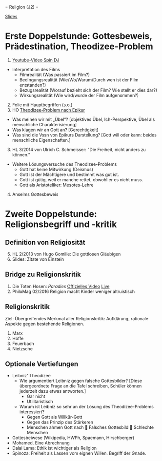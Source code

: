 = Religion (J2) =

[Slides](https://dorkeinath.github.io/slides_html/ethik-slides/Religion.html#/)

# Erste Doppelstunde: Gottesbeweis, Prädestination, Theodizee-Problem

1. [Youtube-Video Spin DJ](https://www.youtube.com/watch?v=oP59tQf_njc)
* Interpretation des Films
    * Filmrealität (Was passiert im Film?)
    * Bedingungsrealität (Wie/Wo/Warum/Durch wen ist der Film entstanden?)
    * Bezugsrealität (Worauf bezieht sich der Film? Wie stellt er dies dar?)
    * Wirkungsrealität (Wie wird/wurde der Film aufgenommen?)
2. Folie mit Hauptbegriffen (s.o.)
3. HO [Theodizee-Problem nach Epikur](http://www.uni-protokolle.de/Lexikon/Theodizee.html)

* Was meinen wir mit „Übel“? [objektives Übel, Ich-Perspektive, Übel als menschliche Charakterisierung]
* Was klagen wir an Gott an? [Gerechtigkeit]
* Was sind die Vssn von Epikurs Darstellung? [Gott will oder kann: beides menschliche Eigenschaften.]

3. HL 3/2014 von Ulrich C. Schmeisser: "Die Freiheit, nicht anders zu können."
* Weitere Lösungsversuche des Theodizee-Problems
    + Gott hat keine Mitwirkung (Deismus)
    + Gott ist der Mächtigere und bestimmt was gut ist.
    + Gott ist gütig, weil er manche rettet, obwohl er es nicht muss.
    + Gott als Aristoteliker: Mesotes-Lehre

4. Anselms Gottesbeweis

# Zweite Doppelstunde: Religionsbegriff und -kritik

## Definition von Religiosität

5. HL 2/2013 von Hugo Gomille: Die gottlosen Gläubigen
6. Slides: Zitate von Einstein

## Bridge zu Religionskritik

1. Die Toten Hosen: *Paradies* [Offizielles Video](https://www.youtube.com/watch?v=Gq2BUsuELsA) [Live](https://www.youtube.com/watch?v=W5NMW9GYYCk)
2. PhiloMag 02/2016 Religion macht Kinder weniger altruistisch

## Religionskritik
Ziel: Übergreifendes Merkmal aller Religionskritik: Aufklärung, rationale Aspekte gegen bestehende Religionen.

1. Marx
1. Höffe
1. Feuerbach
1. Nietzsche

## Optionale Vertiefungen
* Leibniz' Theodizee
    + Wie argumentiert Leibniz gegen falsche Gottesbilder? [Diese übergeordnete Frage an die Tafel schreiben, Schüler können jederzeit dazu etwas antworten.]
        + Gar nicht
        + Utilitaristisch
    + Warum ist Leibniz so sehr an der Lösung des Theodizee-Problems interessiert?
        + Gegen Gott als Willkür-Gott
        + Gegen das Prinzip des Stärkeren
        + Menschen ahmen Gott nach  Falsches Gottesbild  Schlechte Menschen
* Gottesbeiwese (Wikipedia, HWPh, Spaemann, Hirschberger)
* Mohamed. Eine Abrechnung
* Dalai Lama: Ethik ist wichtiger als Religion
* Spinoza: Freiheit als Lassen vom eignen Willen. Begriff der Gnade.
